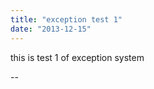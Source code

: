 ```yaml
---
title: "exception test 1"
date: "2013-12-15"
---
```


<div class="content">
<p>this is test 1 of exception system</p>
<p>--</p>
</div>
